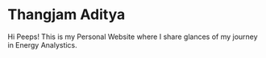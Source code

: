 # Thangjam Aditya
Hi Peeps! This is my Personal Website where I share glances of my journey in Energy Analystics.
